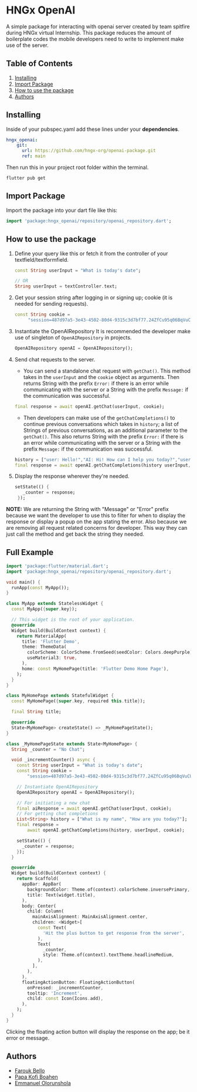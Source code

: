 # HNGx OpenAI

A simple package for interacting with openai server created by team spitfire during HNGx virtual Internship. This package reduces the amount of boilerplate codes the mobile developers need to write to implement make use of the server.

## Table of Contents

1. [Installing](#installing)
2. [Import Package](#import-package)
3. [How to use the package](#how-to-use-the-package)
4. [Authors](#authors)

## Installing
Inside of your pubspec.yaml add these lines under your **dependencies**.
```yaml
hngx_openai:
    git:
      url: https://github.com/hngx-org/openai-package.git
      ref: main
````

Then run this in your project root folder within the terminal.
```
flutter pub get
```

## Import Package
Import the package into your dart file like this:

```dart
import 'package:hngx_openai/repository/openai_repository.dart';
```

## How to use the package
1. Define your query like this or fetch it from the controller of your textfield/textformfield.
   ```dart
   const String userInput = "What is today's date";

   // OR
   String userInput = textController.text;
   ```
2. Get your session string after logging in or signing up; cookie (it is needed for sending requests).
   ```dart
   const String cookie =
        "session=487d97a5-3e43-4502-80d4-9315c3d7bf77.24ZfCu95q06BqVuCUFWuJJoLAgM";
   ```
3. Instantiate the OpenAIRepository
   It is recommended the developer make use of singleton of ```OpenAIRepository``` in projects.
   
   ```dart
   OpenAIRepository openAI = OpenAIRepository();
   ```
4. Send chat requests to the server.
   - You can send a standalone chat request with ```getChat()```. This method takes in the ```userInput``` and the ```cookie``` object as arguments. Then returns String with the prefix ```Error:``` if there is an error while communicating with the server or a String with the prefix ```Message:``` if the communication was successful.
   
   ```dart
   final response = await openAI.getChat(userInput, cookie);
   ```

   - Then developers can make use of the ```getChatCompletions()``` to continue previous conversations which takes in ```history```; a list of Strings of previous conversations, as an additional parameter to the ```getChat()```. This also returns String with the prefix ```Error:``` if there is an error while communicating with the server or a String with the prefix ```Message:``` if the communication was successful.
   
   ```dart
   history = ["user: Hello!","AI: Hi! How can I help you today?","user: I'm looking for information on the latest trends in artificial intelligence.","AI: Sure, here are some of the latest trends in artificial intelligence"];
   final response = await openAI.getChatCompletions(history userInput, cookie);
   ```

5. Display the response wherever they're needed.
   ```dart
   setState(() {
      _counter = response;
    });
   ```
   
**NOTE:** We are returning the String with "Message" or "Error" prefix because we want the developer to use this to filter for when to display the response or display a popup on the app stating the error. Also because we are removing all request related concerns for developer. This way they can just call the method and get back the string they needed.

## Full Example
```dart
import 'package:flutter/material.dart';
import 'package:hngx_openai/repository/openai_repository.dart';

void main() {
  runApp(const MyApp());
}

class MyApp extends StatelessWidget {
  const MyApp({super.key});

  // This widget is the root of your application.
  @override
  Widget build(BuildContext context) {
    return MaterialApp(
      title: 'Flutter Demo',
      theme: ThemeData(
        colorScheme: ColorScheme.fromSeed(seedColor: Colors.deepPurple),
        useMaterial3: true,
      ),
      home: const MyHomePage(title: 'Flutter Demo Home Page'),
    );
  }
}

class MyHomePage extends StatefulWidget {
  const MyHomePage({super.key, required this.title});

  final String title;

  @override
  State<MyHomePage> createState() => _MyHomePageState();
}

class _MyHomePageState extends State<MyHomePage> {
  String _counter = "No Chat";

  void _incrementCounter() async {
    const String userInput = "What is today's date";
    const String cookie =
        "session=487d97a5-3e43-4502-80d4-9315c3d7bf77.24ZfCu95q06BqVuCUFWuJJoLAgM";

    // Instantiate OpenAIRepository
    OpenAIRepository openAI = OpenAIRepository();

    // For initiating a new chat
    final aiResponse = await openAI.getChat(userInput, cookie);
    // For getting chat completions
    List<String> history = ["What is my name", "How are you today?"];
    final response =
        await openAI.getChatCompletions(history, userInput, cookie);

    setState(() {
      _counter = response;
    });
  }

  @override
  Widget build(BuildContext context) {
    return Scaffold(
      appBar: AppBar(
        backgroundColor: Theme.of(context).colorScheme.inversePrimary,
        title: Text(widget.title),
      ),
      body: Center(
        child: Column(
          mainAxisAlignment: MainAxisAlignment.center,
          children: <Widget>[
            const Text(
              'Hit the plus button to get response from the server',
            ),
            Text(
              _counter,
              style: Theme.of(context).textTheme.headlineMedium,
            ),
          ],
        ),
      ),
      floatingActionButton: FloatingActionButton(
        onPressed: _incrementCounter,
        tooltip: 'Increment',
        child: const Icon(Icons.add),
      ),
    );
  }
}
```

Clicking the floating action button will display the response on the app; be it error or message.

## Authors
- [Farouk Bello](https://github.com/maverick0x)
- [Papa Kofi Boahen](https://github.com/Boahen123)
- [Emmanuel Olorunshola](https://github.com/eokdev)
